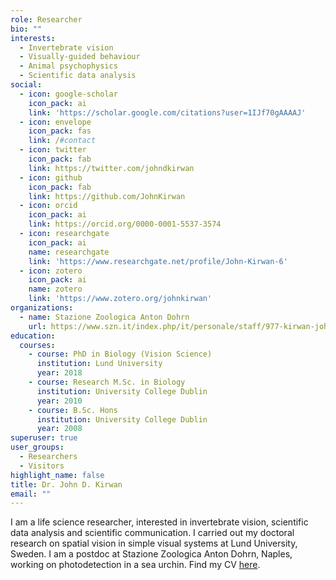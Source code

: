 ```yaml
---
role: Researcher
bio: ""
interests:
  - Invertebrate vision
  - Visually-guided behaviour
  - Animal psychophysics
  - Scientific data analysis
social:
  - icon: google-scholar
    icon_pack: ai
    link: 'https://scholar.google.com/citations?user=1IJf70gAAAAJ'
  - icon: envelope
    icon_pack: fas
    link: /#contact
  - icon: twitter
    icon_pack: fab
    link: https://twitter.com/johndkirwan
  - icon: github
    icon_pack: fab
    link: https://github.com/JohnKirwan
  - icon: orcid
    icon_pack: ai
    link: https://orcid.org/0000-0001-5537-3574
  - icon: researchgate
    icon_pack: ai
    name: researchgate
    link: 'https://www.researchgate.net/profile/John-Kirwan-6'
  - icon: zotero
    icon_pack: ai
    name: zotero
    link: 'https://www.zotero.org/johnkirwan'
organizations:
  - name: Stazione Zoologica Anton Dohrn
    url: https://www.szn.it/index.php/it/personale/staff/977-kirwan-john-d/9210-kirwan-john-d
education:
  courses:
    - course: PhD in Biology (Vision Science)
      institution: Lund University
      year: 2018
    - course: Research M.Sc. in Biology
      institution: University College Dublin
      year: 2010
    - course: B.Sc. Hons
      institution: University College Dublin
      year: 2008
superuser: true
user_groups:
  - Researchers
  - Visitors
highlight_name: false
title: Dr. John D. Kirwan
email: ""
---
```

I am a life science researcher, interested in invertebrate vision, scientific data analysis and scientific communication. I carried out my doctoral research on spatial vision in simple visual systems at Lund University, Sweden. I am a postdoc at Stazione Zoologica Anton Dohrn, Naples, working on photodetection in a sea urchin. Find my CV [here](https://europa.eu/europass/eportfolio/screen/share/1641eeea-bc1c-4f80-bf7c-5734709db995?lang=en).
